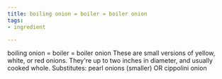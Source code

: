 ```yaml
---
title: boiling onion = boiler = boiler onion
tags:
- ingredient

---
```

boiling onion = boiler = boiler onion These are small versions of yellow, white, or red onions. They're up to two inches in diameter, and usually cooked whole. Substitutes: pearl onions (smaller) OR cippolini onion
